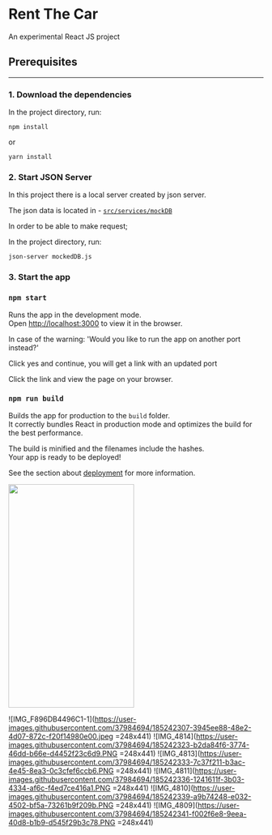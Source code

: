 # Rent The Car

An experimental React JS project

## Prerequisites
***


### 1. Download the dependencies

In the project directory, run:

```
npm install
```

or

```
yarn install
```

### 2. Start JSON Server

In this project there is a local server created by json server.

The json data is located in - [`src/services/mockDB`](src/services/mockDB)

In order to be able to make request;

In the project directory, run:

```
json-server mockedDB.js
```


### 3. Start the app

### `npm start`

Runs the app in the development mode.\
Open [http://localhost:3000](http://localhost:3000) to view it in the browser.

In case of the warning:  'Would you like to run the app on another port instead?'

Click yes and continue, you will get a link with an updated port 

Click the link and view the page on your browser.


### `npm run build`

Builds the app for production to the `build` folder.\
It correctly bundles React in production mode and optimizes the build for the best performance.

The build is minified and the filenames include the hashes.\
Your app is ready to be deployed!

See the section about [deployment](https://facebook.github.io/create-react-app/docs/deployment) for more information.

<img src="https://user-images.githubusercontent.com/37984694/185242307-3945ee88-48e2-4d07-872c-f20f14980e00.jpeg" width="248" height="441">

![IMG_F896DB4496C1-1](https://user-images.githubusercontent.com/37984694/185242307-3945ee88-48e2-4d07-872c-f20f14980e00.jpeg =248x441)
![IMG_4814](https://user-images.githubusercontent.com/37984694/185242323-b2da84f6-3774-46dd-b66e-d4452f23c6d9.PNG =248x441)
![IMG_4813](https://user-images.githubusercontent.com/37984694/185242333-7c37f211-b3ac-4e45-8ea3-0c3cfef6ccb6.PNG =248x441)
![IMG_4811](https://user-images.githubusercontent.com/37984694/185242336-1241611f-3b03-4334-af6c-f4ed7ce416a1.PNG =248x441)
![IMG_4810](https://user-images.githubusercontent.com/37984694/185242339-a9b74248-e032-4502-bf5a-73261b9f209b.PNG =248x441)
![IMG_4809](https://user-images.githubusercontent.com/37984694/185242341-f002f6e8-9eea-40d8-b1b9-d545f29b3c78.PNG =248x441)

